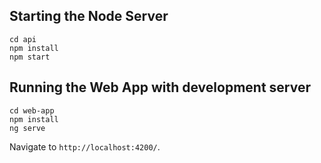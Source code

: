 ## Starting the Node Server
```
cd api
npm install
npm start
```

## Running the Web App with development server
```
cd web-app
npm install
ng serve
```

Navigate to `http://localhost:4200/`.